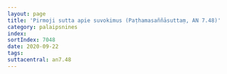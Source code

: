 ```yaml
---
layout: page
title: 'Pirmoji sutta apie suvokimus (Paṭhamasaññāsuttaṃ, AN 7.48)'
category: palaipsnines
index: 
sortIndex: 7048
date: 2020-09-22
tags:
suttacentral: an7.48
---
```

